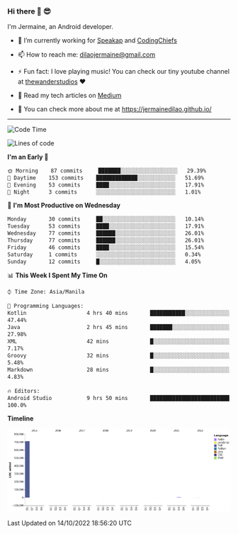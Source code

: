 ### Hi there 👋 😎
I'm Jermaine, an Android developer.

- 🔭 I’m currently working for [Speakap](https://www.speakap.com/) and [CodingChiefs](https://codingchiefs.com/en/)

- 📫 How to reach me: dilaojermaine@gmail.com

- ⚡ Fun fact: I love playing music! You can check our tiny youtube channel at [thewanderstudios](https://www.youtube.com/thewanderstudios) ♥️

- 📖 Read my tech articles on [Medium](https://jermainedilao.medium.com/)

- 👀 You can check more about me at https://jermainedilao.github.io/

<!--
**jermainedilao/jermainedilao** is a ✨ _special_ ✨ repository because its `README.md` (this file) appears on your GitHub profile.

Here are some ideas to get you started:

- 🔭 I’m currently working on ...
- 🌱 I’m currently learning ...
- 👯 I’m looking to collaborate on ...
- 🤔 I’m looking for help with ...
- 💬 Ask me about ...
- 📫 How to reach me: ...
- 😄 Pronouns: ...
- ⚡ Fun fact: ...
-->

-------

<!--START_SECTION:waka-->
![Code Time](http://img.shields.io/badge/Code%20Time-44%20hrs%2017%20mins-blue)

![Lines of code](https://img.shields.io/badge/From%20Hello%20World%20I%27ve%20Written-723%20Thousand%20lines%20of%20code-blue)

**I'm an Early 🐤** 

```text
🌞 Morning    87 commits     ███████░░░░░░░░░░░░░░░░░░   29.39% 
🌆 Daytime    153 commits    █████████████░░░░░░░░░░░░   51.69% 
🌃 Evening    53 commits     ████░░░░░░░░░░░░░░░░░░░░░   17.91% 
🌙 Night      3 commits      ░░░░░░░░░░░░░░░░░░░░░░░░░   1.01%

```
📅 **I'm Most Productive on Wednesday** 

```text
Monday       30 commits     ██░░░░░░░░░░░░░░░░░░░░░░░   10.14% 
Tuesday      53 commits     ████░░░░░░░░░░░░░░░░░░░░░   17.91% 
Wednesday    77 commits     ██████░░░░░░░░░░░░░░░░░░░   26.01% 
Thursday     77 commits     ██████░░░░░░░░░░░░░░░░░░░   26.01% 
Friday       46 commits     ████░░░░░░░░░░░░░░░░░░░░░   15.54% 
Saturday     1 commits      ░░░░░░░░░░░░░░░░░░░░░░░░░   0.34% 
Sunday       12 commits     █░░░░░░░░░░░░░░░░░░░░░░░░   4.05%

```


📊 **This Week I Spent My Time On** 

```text
⌚︎ Time Zone: Asia/Manila

💬 Programming Languages: 
Kotlin                   4 hrs 40 mins       ███████████░░░░░░░░░░░░░░   47.44% 
Java                     2 hrs 45 mins       ███████░░░░░░░░░░░░░░░░░░   27.98% 
XML                      42 mins             █░░░░░░░░░░░░░░░░░░░░░░░░   7.17% 
Groovy                   32 mins             █░░░░░░░░░░░░░░░░░░░░░░░░   5.48% 
Markdown                 28 mins             █░░░░░░░░░░░░░░░░░░░░░░░░   4.83%

🔥 Editors: 
Android Studio           9 hrs 50 mins       █████████████████████████   100.0%

```

**Timeline**

![Chart not found](https://raw.githubusercontent.com/jermainedilao/jermainedilao/main/charts/bar_graph.png) 


 Last Updated on 14/10/2022 18:56:20 UTC
<!--END_SECTION:waka-->
